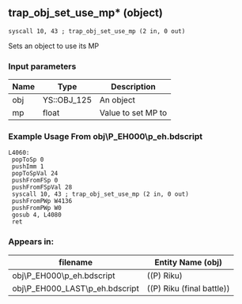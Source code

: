 ## trap_obj_set_use_mp* (object)

`syscall 10, 43 ; trap_obj_set_use_mp (2 in, 0 out)`

Sets an object to use its MP

### Input parameters
| Name | Type | Description
|------|------|------------
| obj   | YS::OBJ_125   | An object
| mp   | float   | Value to set MP to


### Example Usage From obj\P_EH000\p_eh.bdscript
```plaintext
L4060:
 popToSp 0
 pushImm 1
 popToSpVal 24
 pushFromFSp 0
 pushFromFSpVal 28
 syscall 10, 43 ; trap_obj_set_use_mp (2 in, 0 out)
 pushFromPWp W4136
 pushFromPWp W0
 gosub 4, L4080
 ret
```


### Appears in:
| filename | Entity Name (obj)
|----------|-------------
| obj\P_EH000\p_eh.bdscript       | ((P) Riku)          
| obj\P_EH000_LAST\p_eh.bdscript       | ((P) Riku (final battle))          



